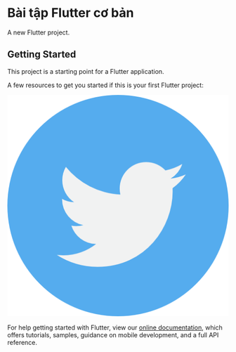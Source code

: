 # Bài tập Flutter cơ bản

A new Flutter project.

## Getting Started

This project is a starting point for a Flutter application.

A few resources to get you started if this is your first Flutter project:

![Tux, the Linux mascot](/img/twitter.png)

For help getting started with Flutter, view our
[online documentation](https://flutter.dev/docs), which offers tutorials,
samples, guidance on mobile development, and a full API reference.
